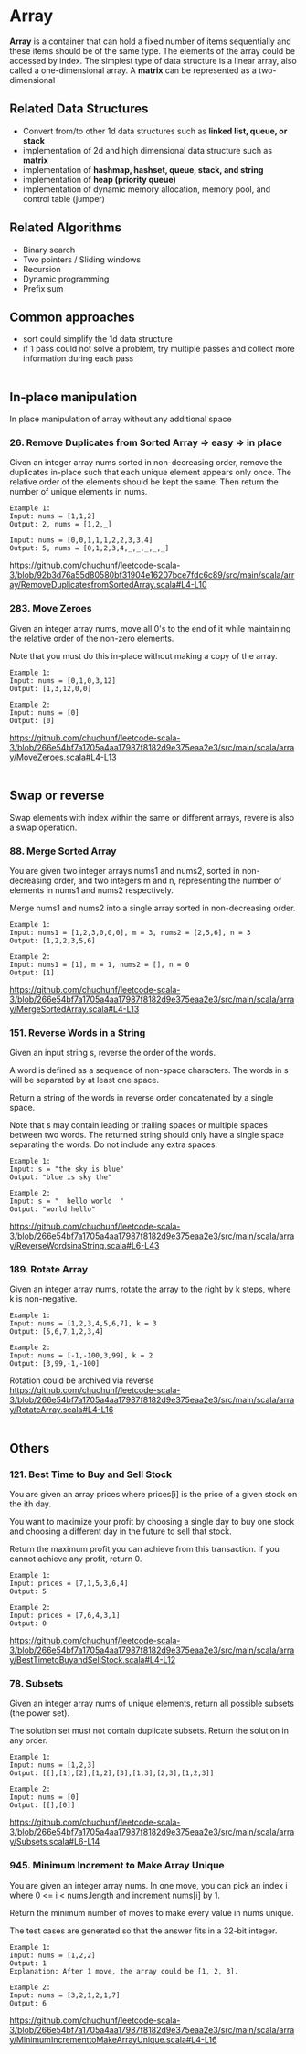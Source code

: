 # Array
**Array** is a container that can hold a fixed number of items sequentially and these items should be of the same type.
The elements of the array could be accessed by index.
The simplest type of data structure is a linear array, also called a one-dimensional array.
A **matrix** can be represented as a two-dimensional

## Related Data Structures
* Convert from/to other 1d data structures such as **linked list, queue, or stack**
* implementation of 2d and high dimensional data structure such as **matrix**
* implementation of **hashmap, hashset, queue, stack, and string**
* implementation of **heap (priority queue)**
* implementation of dynamic memory allocation, memory pool, and control table (jumper)

## Related Algorithms
* Binary search
* Two pointers / Sliding windows
* Recursion
* Dynamic programming
* Prefix sum

## Common approaches
* sort could simplify the 1d data structure
* if 1 pass could not solve a problem, try multiple passes and collect more information during each pass
<br><br>

## In-place manipulation
In place manipulation of array without any additional space
### 26. Remove Duplicates from Sorted Array => easy => in place
Given an integer array nums sorted in non-decreasing order, remove the duplicates in-place such that each unique element appears only once. The relative order of the elements should be kept the same. Then return the number of unique elements in nums.
```
Example 1:
Input: nums = [1,1,2]
Output: 2, nums = [1,2,_]

Input: nums = [0,0,1,1,1,2,2,3,3,4]
Output: 5, nums = [0,1,2,3,4,_,_,_,_,_]
```
https://github.com/chuchunf/leetcode-scala-3/blob/92b3d76a55d80580bf31904e16207bce7fdc6c89/src/main/scala/array/RemoveDuplicatesfromSortedArray.scala#L4-L10

### 283. Move Zeroes
Given an integer array nums, move all 0's to the end of it while maintaining the relative order of the non-zero elements.

Note that you must do this in-place without making a copy of the array.
```
Example 1:
Input: nums = [0,1,0,3,12]
Output: [1,3,12,0,0]

Example 2:
Input: nums = [0]
Output: [0]
```
https://github.com/chuchunf/leetcode-scala-3/blob/266e54bf7a1705a4aa17987f8182d9e375eaa2e3/src/main/scala/array/MoveZeroes.scala#L4-L13
<br><br>

## Swap or reverse
Swap elements with index within the same or different arrays, revere is also a swap operation.
### 88. Merge Sorted Array 
You are given two integer arrays nums1 and nums2, sorted in non-decreasing order, and two integers m and n, representing the number of elements in nums1 and nums2 respectively.

Merge nums1 and nums2 into a single array sorted in non-decreasing order.
```
Example 1:
Input: nums1 = [1,2,3,0,0,0], m = 3, nums2 = [2,5,6], n = 3
Output: [1,2,2,3,5,6]

Example 2:
Input: nums1 = [1], m = 1, nums2 = [], n = 0
Output: [1]
```
https://github.com/chuchunf/leetcode-scala-3/blob/266e54bf7a1705a4aa17987f8182d9e375eaa2e3/src/main/scala/array/MergeSortedArray.scala#L4-L13

### 151. Reverse Words in a String
Given an input string s, reverse the order of the words.

A word is defined as a sequence of non-space characters. The words in s will be separated by at least one space.

Return a string of the words in reverse order concatenated by a single space.

Note that s may contain leading or trailing spaces or multiple spaces between two words. The returned string should only have a single space separating the words. Do not include any extra spaces.
```
Example 1:
Input: s = "the sky is blue"
Output: "blue is sky the"

Example 2:
Input: s = "  hello world  "
Output: "world hello"
```
https://github.com/chuchunf/leetcode-scala-3/blob/266e54bf7a1705a4aa17987f8182d9e375eaa2e3/src/main/scala/array/ReverseWordsinaString.scala#L6-L43

### 189. Rotate Array
Given an integer array nums, rotate the array to the right by k steps, where k is non-negative.
```
Example 1:
Input: nums = [1,2,3,4,5,6,7], k = 3
Output: [5,6,7,1,2,3,4]

Example 2:
Input: nums = [-1,-100,3,99], k = 2
Output: [3,99,-1,-100]
```
Rotation could be archived via reverse
https://github.com/chuchunf/leetcode-scala-3/blob/266e54bf7a1705a4aa17987f8182d9e375eaa2e3/src/main/scala/array/RotateArray.scala#L4-L16
<br><br>

## Others
### 121. Best Time to Buy and Sell Stock
You are given an array prices where prices[i] is the price of a given stock on the ith day.

You want to maximize your profit by choosing a single day to buy one stock and choosing a different day in the future to sell that stock.

Return the maximum profit you can achieve from this transaction. If you cannot achieve any profit, return 0.
```
Example 1:
Input: prices = [7,1,5,3,6,4]
Output: 5

Example 2:
Input: prices = [7,6,4,3,1]
Output: 0
```
https://github.com/chuchunf/leetcode-scala-3/blob/266e54bf7a1705a4aa17987f8182d9e375eaa2e3/src/main/scala/array/BestTimetoBuyandSellStock.scala#L4-L12

### 78. Subsets 
Given an integer array nums of unique elements, return all possible subsets (the power set).

The solution set must not contain duplicate subsets. Return the solution in any order.
```
Example 1:
Input: nums = [1,2,3]
Output: [[],[1],[2],[1,2],[3],[1,3],[2,3],[1,2,3]]

Example 2:
Input: nums = [0]
Output: [[],[0]]
```
https://github.com/chuchunf/leetcode-scala-3/blob/266e54bf7a1705a4aa17987f8182d9e375eaa2e3/src/main/scala/array/Subsets.scala#L6-L14

### 945. Minimum Increment to Make Array Unique 
You are given an integer array nums. In one move, you can pick an index i where 0 <= i < nums.length and increment nums[i] by 1.

Return the minimum number of moves to make every value in nums unique.

The test cases are generated so that the answer fits in a 32-bit integer.
```
Example 1:
Input: nums = [1,2,2]
Output: 1
Explanation: After 1 move, the array could be [1, 2, 3].

Example 2:
Input: nums = [3,2,1,2,1,7]
Output: 6
```
https://github.com/chuchunf/leetcode-scala-3/blob/266e54bf7a1705a4aa17987f8182d9e375eaa2e3/src/main/scala/array/MinimumIncrementtoMakeArrayUnique.scala#L4-L16
